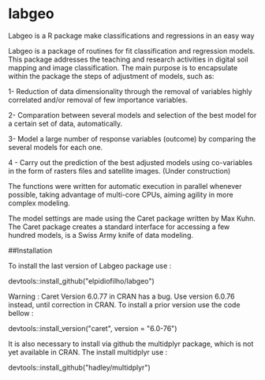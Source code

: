 # labgeo
Labgeo is a R package make classifications and regressions in an easy way

Labgeo is a package of routines for fit classification and regression models. This package addresses the teaching and research activities in digital soil mapping and image classification. The main purpose is to encapsulate within the package the steps of adjustment of models, such as:

  1- Reduction of data dimensionality through the removal of variables
  highly correlated and/or removal of few importance variables.
  
  2- Comparation between several models and selection of the best model for a
  certain set of data, automatically.
  
  3- Model a large number of response variables (outcome) by comparing the
  several models for each one.
  
  4 - Carry out the prediction of the best adjusted models using co-variables
  in the form of rasters files and satellite images. (Under construction)
  
  The functions were written for automatic execution in parallel whenever possible,
  taking advantage of multi-core CPUs, aiming agility in more complex modeling.


  The model settings are made using the Caret package written by Max Kuhn.
  The Caret package creates a standard interface for accessing a few hundred models,
  is a Swiss Army knife of data modeling.

##Installation 

To install the last version of Labgeo package use : 

devtools::install_github("elpidiofilho/labgeo")

Warning : Caret Version 6.0.77 in CRAN has a bug. Use version 6.0.76 instead, until correction in CRAN. To install a prior version use the code bellow : 

devtools::install_version("caret", version = "6.0-76")

It is also necessary to install via github the multidplyr package, which is not yet available in CRAN. The install multidplyr use :

devtools::install_github("hadley/multidplyr")
 
